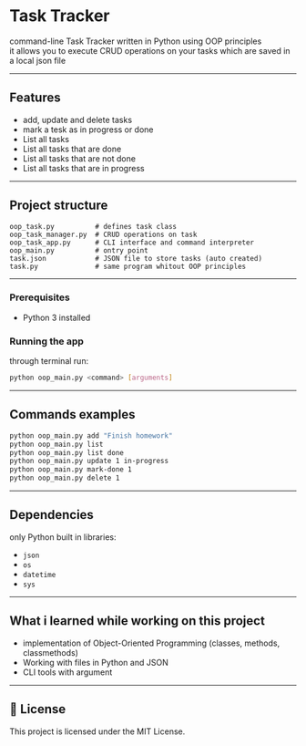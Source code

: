 #  Task Tracker 

command-line Task Tracker written in Python using OOP principles  
it allows you to execute CRUD operations on your tasks which are saved in a local json file

---

## Features

- add, update and delete tasks
- mark a tesk as in progress or done 
- List all tasks
- List all tasks that are done
- List all tasks that are not done
- List all tasks that are in progress

---

## Project structure

```
oop_task.py          # defines task class
oop_task_manager.py  # CRUD operations on task 
oop_task_app.py      # CLI interface and command interpreter
oop_main.py          # ontry point 
task.json            # JSON file to store tasks (auto created)
task.py              # same program whitout OOP principles

```

---

### Prerequisites
- Python 3 installed

### Running the app

through terminal run:

```bash
python oop_main.py <command> [arguments]
```

---

## Commands examples

```bash
python oop_main.py add "Finish homework"
python oop_main.py list
python oop_main.py list done
python oop_main.py update 1 in-progress
python oop_main.py mark-done 1
python oop_main.py delete 1
```

---

## Dependencies

only Python built in libraries:
- `json`
- `os`
- `datetime`
- `sys`

---

##  What i learned while working on this project 

- implementation of Object-Oriented Programming (classes, methods, classmethods)
- Working with files in Python and JSON
- CLI tools with argument 

---

## 📄 License

This project is licensed under the MIT License.
